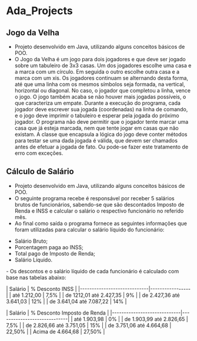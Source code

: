 # Ada_Projects
## Jogo da Velha
- Projeto desenvolvido em Java, utilizando alguns conceitos básicos de POO.
- O Jogo da Velha é um jogo para dois jogadores e que deve ser jogado sobre um tabuleiro de 3x3 casas. Um dos jogadores escolhe uma casa e a marca com um círculo. Em seguida o outro escolhe outra casa e a marca com um xis. Os jogadores continuam se alternando desta forma, até que uma linha com os mesmos símbolos seja formada, na vertical, horizontal ou diagonal. No caso, o jogador que completou a linha, vence o jogo. O jogo também acaba se não houver mais jogadas possíveis, o que caracteriza um empate.
Durante a execução do programa, cada jogador deve escrever sua jogada (coordenadas) na linha de comando, e o jogo deve imprimir o tabuleiro e esperar pela jogada do próximo jogador. O programa não deve permitir que o jogador tente marcar uma casa que já esteja marcada, nem que tente jogar em casas que não existam. A classe que encapsula a lógica do jogo deve conter métodos para testar se uma dada jogada é válida, que devem ser chamados antes de efetuar a jogada de fato. Ou pode-se fazer este tratamento de erro com exceções.

## Cálculo de Salário
- Projeto desenvolvido em Java, utilizando alguns conceitos básicos de POO.
- O seguinte programa recebe é responsável por receber 5 salários brutos de funcionários, sabendo-se que são descontados Imposto de Renda e INSS e calcular o salário o respectivo funcionário no referido mês.
- Ao final como saída o programa fornece as seguintes informações que foram utilizadas para calcular o salário líquido do funcionário:
<ul>
  <li><span>Salário Bruto;</span></li>
  <li><span>Porcentagem paga ao INSS;</span></li>
  <li><span>Total pago de Imposto de Renda;</span></li>
  <li><span>Salário Líquido.</span></li>
</ul>
- Os descontos e o salário líquido de cada funcionário é calculado com base nas tabelas abaixo: 

| Salário | % Desconto INSS | |-----------------------------|-----------------| | até 1.212,00 | 7,5% | | de 1212,01 até 2.427,35 | 9% | | de 2.427,36 até 3.641,03 | 12% | | de 3.641,04 até 7.087,22 | 14% |

| Salário | % Desconto Imposto de Renda | |-----------------------------|-----------------------------| | até 1.903,98 | 0% | | de 1.903,99 até 2.826,65 | 7,5% | | de 2.826,66 até 3.751,05 | 15% | | de 3.751,06 até 4.664,68 | 22,50% | | Acima de 4.664,68 | 27,50% |
